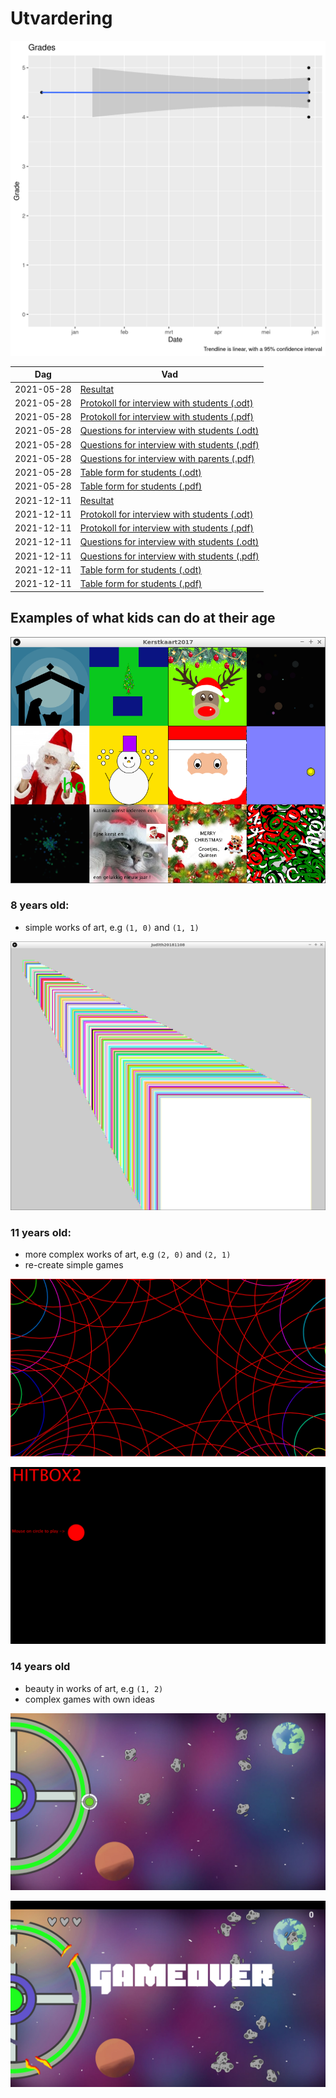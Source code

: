 # Utvardering

![](grades.png)

Dag       |Vad                       
----------|------------------------------------------
2021-05-28|[Resultat](20220528/20220528.md)
2021-05-28|[Protokoll for interview with students (.odt)](20220528/protokoll.odt)
2021-05-28|[Protokoll for interview with students (.pdf)](20220528/protokoll.pdf)
2021-05-28|[Questions for interview with students (.odt)](20220528/questions.odt)
2021-05-28|[Questions for interview with students (.pdf)](20220528/questions.pdf)
2021-05-28|[Questions for interview with parents (.pdf)](20220528/questions_parents.md)
2021-05-28|[Table form for students (.odt)](20220528/utvardering.odt)
2021-05-28|[Table form for students (.pdf)](20220528/utvardering.pdf)
2021-12-11|[Resultat](20211211/20211211.md)
2021-12-11|[Protokoll for interview with students (.odt)](20211211/protokoll.odt)
2021-12-11|[Protokoll for interview with students (.pdf)](20211211/protokoll.pdf)
2021-12-11|[Questions for interview with students (.odt)](20211211/questions.odt)
2021-12-11|[Questions for interview with students (.pdf)](20211211/questions.pdf)
2021-12-11|[Table form for students (.odt)](20211211/utvardering.odt)
2021-12-11|[Table form for students (.pdf)](20211211/utvardering.pdf)

## Examples of what kids can do at their age

![](Kerstkaart2017.png)

### 8 years old: 

 * simple works of art, e.g `(1, 0)` and `(1, 1)`

![](Judith20181108.png)

### 11 years old: 

 * more complex works of art, e.g `(2, 0)` and `(2, 1)`
 * re-create simple games

![](Mohammad20180902.png)

![](Jasper20181102_1.png)

### 14 years old

 * beauty in works of art, e.g `(1, 2)`
 * complex games with own ideas

![](team_ufo_1.png)

![](team_ufo_2.png)

